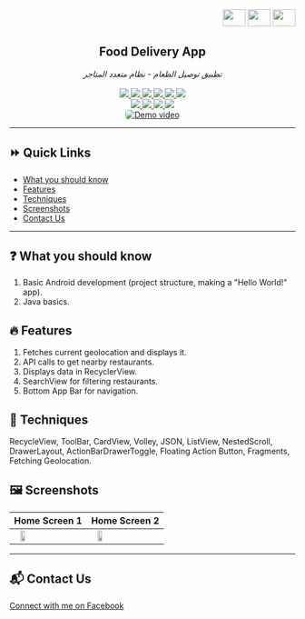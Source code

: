 <div align="right">
  <a target="_blank" href="https://www.facebook.com/sharer/sharer.php?u=https://github.com/Makavael/food-delivery-multivendor-main" style="text-decoration:none">
    <img src="https://img.shields.io/badge/-0d1117?logo=facebook" width="40" height="30">
  </a>
  <a target="_blank" href="https://www.linkedin.com/shareArticle?mini=true&url=https://github.com/Makavael/food-delivery-multivendor-main" style="text-decoration:none">
    <img src="https://img.shields.io/badge/-0d1117?logo=linkedin" width="40" height="30">
  </a>
  <a target="_blank" href="https://twitter.com/intent/tweet?&url=https://github.com/Makavael/food-delivery-multivendor-main&via=TWITTER-HANDLE" style="text-decoration:none">
    <img src="https://img.shields.io/badge/-0d1117?logo=twitter" width="40" height="30">
  </a>
</div>

<div align="center">
  <h2>Food Delivery App</h2>
  <i>تطبيق توصيل الطعام - نظام متعدد المتاجر</i>
  <br/>
  <br />
</div>

<div align="center">
  <a href="https://github.com/Makavael/food-delivery-multivendor-main/blob/main/LICENSE">
    <img src="https://img.shields.io/badge/License-MIT-red">
  </a>
  <a href="https://github.com/Makavael/food-delivery-multivendor-main/stargazers">
    <img src="https://img.shields.io/github/stars/Makavael/food-delivery-multivendor-main.svg">
  </a>
  <a href="https://github.com/Makavael/food-delivery-multivendor-main/network/members">
    <img src="https://img.shields.io/github/forks/Makavael/food-delivery-multivendor-main.svg">
  </a>
  <a href="https://github.com/Makavael/food-delivery-multivendor-main/releases">
    <img src="https://img.shields.io/github/v/release/Makavael/food-delivery-multivendor-main">
  </a>
  <a href="https://github.com/Makavael/food-delivery-multivendor-main/graphs/contributors">
    <img src="https://img.shields.io/github/contributors/Makavael/food-delivery-multivendor-main">
  </a>
  <a href="https://github.com/Makavael/food-delivery-multivendor-main/issues?q=is%3Aissue+is%3Aclosed">
    <img src="https://img.shields.io/github/issues-closed/Makavael/food-delivery-multivendor-main?color=success">
  </a>
</div>

<div align="center">
  <a href="https://www.facebook.com/BloodServer">
    <img src="https://img.shields.io/badge/facebook-blue?logo=facebook&logoColor=Blue&color=%23fbfbfb">
  </a>
  <a href="https://www.instagram.com/Makavael">
    <img src="https://img.shields.io/badge/Instagram-blue?logo=instagram&logoColor=D815BE&color=%23fcfcfc">
  </a>
  <a href="https://www.linkedin.com/in/Makavael">
    <img src="https://img.shields.io/badge/LinkedIn-blue?logo=LinkedIn&logoColor=darkblue&color=%23fcfcfc">
  </a>
  <a href="https://github.com/Makavael">
    <img src="https://img.shields.io/badge/GitHub-blue?logo=github&logoColor=white&color=%23292929">
  </a>
</div>

<div align="center">
  <a href="https://www.youtube.com/watch?v=00voqzkFpHU">
    <img src="./assets/thumbnail.webp" alt="Demo video" style="border-radius: 6px; width: auto;">
  </a>
</div>

<hr/>

## :fast_forward: Quick Links

- [What you should know](#what-you-should-know)
- [Features](#features)
- [Techniques](#techniques)
- [Screenshots](#screenshots)
- [Contact Us](#contact-us)

<hr/>

## :question: What you should know <a id="what-you-should-know"></a>
1. Basic Android development (project structure, making a "Hello World!" app).
2. Java basics.

## :fire: Features <a id="features"></a>
1. Fetches current geolocation and displays it.
2. API calls to get nearby restaurants.
3. Displays data in RecyclerView.
4. SearchView for filtering restaurants.
5. Bottom App Bar for navigation.

## :wrench: Techniques <a id="techniques"></a>
RecycleView, ToolBar, CardView, Volley, JSON, ListView, NestedScroll, DrawerLayout, ActionBarDrawerToggle, Floating Action Button, Fragments, Fetching Geolocation.

## :framed_picture: Screenshots <a id="screenshots"></a>
| Home Screen 1 | Home Screen 2 |
| :-----------: | :-----------: |
| <img src="home_1.jpg" width="25%" height="50%" align="left"> | <img src="home_2.jpg" width="25%" height="50%" align="left"> |

<hr/>

## :mailbox_with_mail: Contact Us <a id="contact-us"></a>
[Connect with me on Facebook](https://www.facebook.com/BloodServer)

